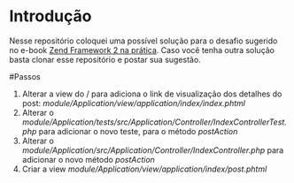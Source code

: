 # Introdução

Nesse repositório coloquei uma possível solução para o desafio sugerido no e-book [Zend Framework 2 na prática](http://www.zfnapratica). 
Caso você tenha outra solução basta clonar esse repositório e postar sua sugestão.

#Passos

1. Alterar a view do / para adiciona o link de visualização dos detalhes do post: _module/Application/view/application/index/index.phtml_ 
2. Alterar o _module/Application/tests/src/Application/Controller/IndexControllerTest.php_ para adicionar o novo teste, para o método _postAction_
3. Alterar o _module/Application/src/Application/Controller/IndexController.php_ para adicionar o novo método _postAction_
4. Criar a view _module/Application/view/application/index/post.phtml_



